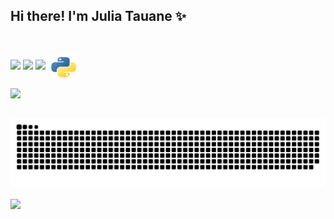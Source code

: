 ## Hi there! I'm Julia Tauane ✨
<div style="display: inline_block"><br>
  
   <a href="https://www.linkedin.com/in/juliatauane/" target="_blank"><img src="https://img.shields.io/badge/-LinkedIn-%230077B5?style=for-the-badge&logo=linkedin&logoColor=white" target="_blank"></a> 
 <a href="https://discord.gg/f4JjCC5t" target="_blank"><img src="https://img.shields.io/badge/Discord-7289DA?style=for-the-badge&logo=discord&logoColor=white" target="_blank"></a> 
  <a href = "mailto:juliatauane@gmail.com"><img src="https://img.shields.io/badge/-Gmail-%23333?style=for-the-badge&logo=gmail&logoColor=white" target="_blank"></a>
 <img align="center" alt="Julia-Python" height="40" width="50" src="https://raw.githubusercontent.com/devicons/devicon/master/icons/python/python-original.svg">
<div> 
  <a href="https://github.com/juliatauane">
  <img height="180em" src="https://github-readme-stats.vercel.app/api?username=juliatauane&show_icons=true&theme=midnight-purple&include_all_commits=true&count_private=true"/>
</div>
  
  ##
  ![Snake animation](https://github.com/juliatauane/juliatauane/blob/output/github-contribution-grid-snake.svg)
 
</div>
  
  <a href="https://github.com/anuraghazra/github-readme-stats">
  <!-- Change the `github-readme-stats.anuraghazra1.vercel.app` to `github-readme-stats.vercel.app`  -->
  <img align="center" src="https://github-readme-stats.anuraghazra1.vercel.app/api/top-langs/?username=juliatauane&layout=compact&theme=midnight-purple" />
</a>


